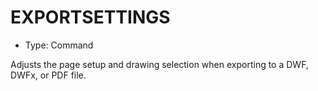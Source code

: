 # EXPORTSETTINGS

- Type: Command

Adjusts the page setup and drawing selection when exporting to a DWF, DWFx, or PDF file.
